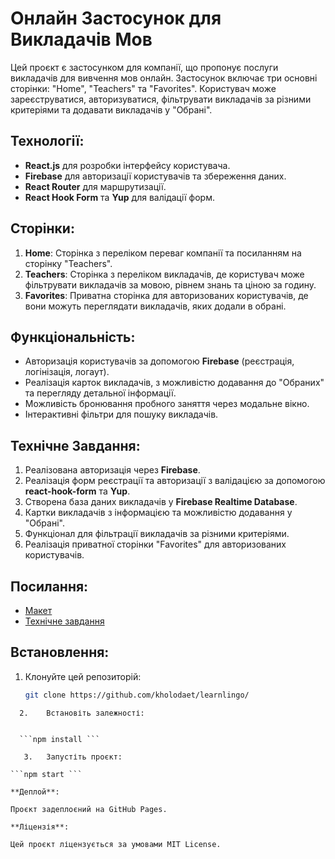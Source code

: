 # Онлайн Застосунок для Викладачів Мов

Цей проєкт є застосунком для компанії, що пропонує послуги викладачів для
вивчення мов онлайн. Застосунок включає три основні сторінки: "Home", "Teachers"
та "Favorites". Користувач може зареєструватися, авторизуватися, фільтрувати
викладачів за різними критеріями та додавати викладачів у "Обрані".

## Технології:

- **React.js** для розробки інтерфейсу користувача.
- **Firebase** для авторизації користувачів та збереження даних.
- **React Router** для маршрутизації.
- **React Hook Form** та **Yup** для валідації форм.

## Сторінки:

1. **Home**: Сторінка з переліком переваг компанії та посиланням на сторінку
   "Teachers".
2. **Teachers**: Сторінка з переліком викладачів, де користувач може фільтрувати
   викладачів за мовою, рівнем знань та ціною за годину.
3. **Favorites**: Приватна сторінка для авторизованих користувачів, де вони
   можуть переглядати викладачів, яких додали в обрані.

## Функціональність:

- Авторизація користувачів за допомогою **Firebase** (реєстрація, логінізація,
  логаут).
- Реалізація карток викладачів, з можливістю додавання до "Обраних" та перегляду
  детальної інформації.
- Можливість бронювання пробного заняття через модальне вікно.
- Інтерактивні фільтри для пошуку викладачів.

## Технічне Завдання:

1. Реалізована авторизація через **Firebase**.
2. Реалізація форм реєстрації та авторизації з валідацією за допомогою
   **react-hook-form** та **Yup**.
3. Створена база даних викладачів у **Firebase Realtime Database**.
4. Картки викладачів з інформацією та можливістю додавання у "Обрані".
5. Функціонал для фільтрації викладачів за різними критеріями.
6. Реалізація приватної сторінки "Favorites" для авторизованих користувачів.

## Посилання:

- [Макет](https://www.figma.com/design/dewf5jVviSTuWMMyU3d8Mc/Learn-Lingo?node-id=0-1&p=f)
- [Технічне завдання](https://docs.google.com/document/d/1ZB_MFgnnJj7t7OXtv5hESSwY6xRgVoACZKzgZczWc3Y/edit?tab=t.0)

## Встановлення:

1. Клонуйте цей репозиторій:

   ```bash
   git clone https://github.com/kholodaet/learnlingo/
   ```

````
  2.	Встановіть залежності:


  ```npm install ```

   3.	Запустіть проєкт:

```npm start ```

**Деплой**:

Проєкт задеплоєний на GitHub Pages.

**Ліцензія**:

Цей проєкт ліцензується за умовами MIT License.
````
